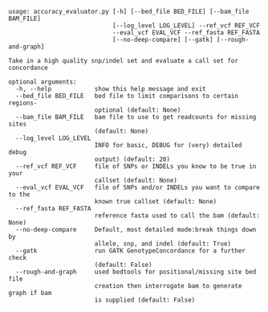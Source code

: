     usage: accuracy_evaluator.py [-h] [--bed_file BED_FILE] [--bam_file BAM_FILE]
                                 [--log_level LOG_LEVEL] --ref_vcf REF_VCF
                                 --eval_vcf EVAL_VCF --ref_fasta REF_FASTA
                                 [--no-deep-compare] [--gatk] [--rough-and-graph]

    Take in a high quality snp/indel set and evaluate a call set for concordance

    optional arguments:
      -h, --help            show this help message and exit
      --bed_file BED_FILE   bed file to limit comparisons to certain regions-
                            optional (default: None)
      --bam_file BAM_FILE   bam file to use to get readcounts for missing sites
                            (default: None)
      --log_level LOG_LEVEL
                            INFO for basic, DEBUG for (very) detailed debug
                            output) (default: 20)
      --ref_vcf REF_VCF     file of SNPs or INDELs you know to be true in your
                            callset (default: None)
      --eval_vcf EVAL_VCF   file of SNPs and/or INDELs you want to compare to the
                            known true callset (default: None)
      --ref_fasta REF_FASTA
                            reference fasta used to call the bam (default: None)
      --no-deep-compare     Default, most detailed mode:break things down by
                            allele, snp, and indel (default: True)
      --gatk                run GATK GenotypeConcordance for a further check
                            (default: False)
      --rough-and-graph     used bedtools for positional/missing site bed file
                            creation then interrogate bam to generate graph if bam
                            is supplied (default: False)
